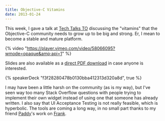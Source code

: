 ```yaml
---
title: Objective-C Vitamins
date: 2013-01-24
---
```


This week, I gave a talk at [Tech Talks TO](http://techtalksto.com/post/40607791416/ash-furrow-presenting-accessibility-and-unit-testing) discussing the "vitamins" that the Objective-C community needs to grow up to be big and strong. Er, I mean to become a stable and mature platform.

{% video "https://player.vimeo.com/video/58066095?wmode=opaque&amp;api=1" %}

Slides are also available as a [direct PDF download](http://static.ashfurrow.com/blog/vitamins.pdf) in case anyone is interested.

{% speakerDeck "f3f28280478b0130bba412313d320a8d", true %}

I may have been a little harsh on the community (as is my way), but I've seen way too many Stack Overflow questions with people trying to implement their own widget instead of using one that someone has already written. I also say that UI Acceptance Testing is not really feasible, which is hyperbolic. The tools are coming a long way, in no small part thanks to my friend [Paddy](https://github.com/tapi)'s work on [Frank](https://github.com/moredip/Frank).
